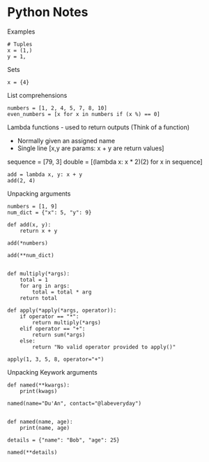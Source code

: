 # Python Notes

Examples

```
# Tuples
x = (1,)
y = 1,
```

Sets

```
x = {4}
```

List comprehensions
```
numbers = [1, 2, 4, 5, 7, 8, 10]
even_numbers = [x for x in numbers if (x %) == 0]
```

Lambda functions - used to return outputs (Think of a function)
- Normally given an assigned name
- Single line
[x,y are params:  x + y are return values]

sequence = [79, 3]
double = [(lambda x: x * 2)(2) for x in sequence]

```
add = lambda x, y: x + y
add(2, 4)
```

Unpacking arguments

```
numbers = [1, 9]
num_dict = {"x": 5, "y": 9}

def add(x, y):
    return x + y

add(*numbers)

add(**num_dict)


def multiply(*args):
    total = 1
    for arg in args:
        total = total * arg
    return total

def apply(*apply(*args, operator)):
    if operator == "*":
        return multiply(*args)
    elif operator == "+":
        return sum(*args)
    else:
        return "No valid operator provided to apply()"

apply(1, 3, 5, 8, operator="+")
```


Unpacking Keywork arguments

```
def named(**kwargs):
    print(kwags)

named(name="Du'An", contact="@labeveryday")


def named(name, age):
    print(name, age)

details = {"name": "Bob", "age": 25}

named(**details)
```

